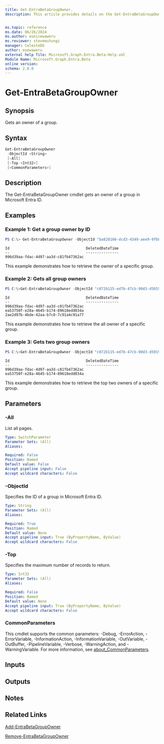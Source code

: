 ```yaml
---
title: Get-EntraBetaGroupOwner.
description: This article provides details on the Get-EntraBetaGroupOwner command.


ms.topic: reference
ms.date: 06/26/2024
ms.author: eunicewaweru
ms.reviewer: stevemutungi
manager: CelesteDG
author: msewaweru
external help file: Microsoft.Graph.Entra.Beta-Help.xml
Module Name: Microsoft.Graph.Entra.Beta
online version:
schema: 2.0.0
---
```


# Get-EntraBetaGroupOwner

## Synopsis
Gets an owner of a group.

## Syntax

```powershell
Get-EntraBetaGroupOwner 
 -ObjectId <String> 
 [-All] 
 [-Top <Int32>] 
 [<CommonParameters>]
```

## Description
The Get-EntraBetaGroupOwner cmdlet gets an owner of a group in Microsoft Entra ID.

## Examples

### Example 1: Get a group owner by ID
```powershell
PS C:\> Get-EntraBetaGroupOwner -ObjectId "ba828166-dcd3-4349-aee9-9fbbf619105d"
```
```output
Id                                   DeletedDateTime
--                                   ---------------
996d39aa-fdac-4d97-aa3d-c81fb47362ac
```
This example demonstrates how to retrieve the owner of a specific group.  

### Example 2: Gets all group owners
```powershell
PS C:\>Get-EntraBetaGroupOwner -ObjectId "c072b115-ed7b-47cb-90d3-d5019d8bfd51" -All
```
```output
Id                                   DeletedDateTime
--                                   ---------------
996d39aa-fdac-4d97-aa3d-c81fb47362ac
ea53750f-e28a-4645-b174-89618edd034a
2ae2d97b-4bde-42aa-b7c0-7c91a4c91a77
```
This example demonstrates how to retrieve the all owner of a specific group.  

### Example 3: Gets two group owners
```powershell
PS C:\>Get-EntraBetaGroupOwner -ObjectId "c072b115-ed7b-47cb-90d3-d5019d8bfd51" -Top 2
```
```output
Id                                   DeletedDateTime
--                                   ---------------
996d39aa-fdac-4d97-aa3d-c81fb47362ac
ea53750f-e28a-4645-b174-89618edd034a
```
This example demonstrates how to retrieve the top two owners of a specific group. 

## Parameters

### -All
List all pages.

```yaml
Type: SwitchParameter
Parameter Sets: (All)
Aliases:

Required: False
Position: Named
Default value: False
Accept pipeline input: False
Accept wildcard characters: False
```

### -ObjectId
Specifies the ID of a group in Microsoft Entra ID.

```yaml
Type: String
Parameter Sets: (All)
Aliases:

Required: True
Position: Named
Default value: None
Accept pipeline input: True (ByPropertyName, ByValue)
Accept wildcard characters: False
```

### -Top
Specifies the maximum number of records to return.

```yaml
Type: Int32
Parameter Sets: (All)
Aliases:

Required: False
Position: Named
Default value: None
Accept pipeline input: True (ByPropertyName, ByValue)
Accept wildcard characters: False
```

### CommonParameters
This cmdlet supports the common parameters: -Debug, -ErrorAction, -ErrorVariable, -InformationAction, -InformationVariable, -OutVariable, -OutBuffer, -PipelineVariable, -Verbose, -WarningAction, and -WarningVariable. For more information, see [about_CommonParameters](https://go.microsoft.com/fwlink/?LinkID=113216).

## Inputs

## Outputs

## Notes

## Related Links

[Add-EntraBetaGroupOwner](Add-EntraBetaGroupOwner.md)

[Remove-EntraBetaGroupOwner](Remove-EntraBetaGroupOwner.md)